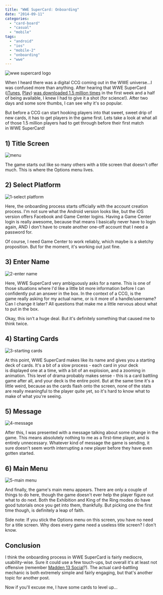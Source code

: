 ```yaml
---
title: "WWE SuperCard: Onboarding"
date: "2014-09-11"
categories: 
  - "card-board"
  - "casual"
  - "mobile"
tags: 
  - "android"
  - "ios"
  - "mobile-2"
  - "onboarding"
  - "wwe"
---
```


![wwe supercard logo](images/wwe-supercard-logo-300x163.png)

When I heard there was a digital CCG coming out in the WWE universe...I was confused more than anything. After hearing that WWE SuperCard ([iTunes](https://itunes.apple.com/us/app/wwe-supercard/id775402833?mt=8), [Play](https://play.google.com/store/apps/details?id=com.catdaddy.cat22&hl=en)) [was downloaded 1.5 million times](http://www.joystiq.com/2014/08/25/wwe-supercard-superkicks-1-5-million-downloads/) in the first week and a half of being available, I knew I had to give it a shot (for science!). After two days and some sore thumbs, I can see why it's so popular.

But before a CCG can start hooking players into that sweet, sweet drip of new cards, it has to get players in the game first. Lets take a look at what all of those 1.5 million players had to get through before their first match in WWE SuperCard!

## 1) Title Screen
![menu](images/menu-225x300.png)

The game starts out like so many others with a title screen that doesn't offer much. This is where the Options menu lives.

## 2) Select Platform
![1-select platform](images/1-select-platform-225x300.png)

Here, the onboarding process starts officially with the account creation process. I'm not sure what the Android version looks like, but the iOS version offers Facebook and Game Center logins. Having a Game Center login is really awesome, because that means I basically never have to login again, AND I don't have to create another one-off account that I need a password for.

Of course, I need Game Center to work reliably, which maybe is a sketchy proposition. But for the moment, it's working out just fine.

## 3) Enter Name
![2-enter name](images/2-enter-name-225x300.jpg)

Here, WWE SuperCard very ambiguously asks for a name. This is one of those situations where I'd like a little bit more information before I can confidently put an answer in the box. In the context of a CCG, is the game really asking for my actual name, or is it more of a handle/username? Can I change it later? All questions that make me a little nervous about what to put in the box.

Okay, this isn't a huge deal. But it's definitely something that caused me to think twice.

## 4) Starting Cards
![3-starting cards](images/3-starting-cards-225x300.jpg)

At this point, WWE SuperCard makes like its name and gives you a starting deck of cards. It's a bit of a slow process - each card in your deck is displayed one at a time, with a bit of an explosion, and a zooming in animation. This level of drama probably makes sense - this is a card battling game after all, and your deck is the entire point. But at the same time it's a little weird, because as the cards flash onto the screen, none of the stats are really meaningful to the player quite yet, so it's hard to know what to make of what you're seeing.

## 5) Message
![4-message](images/4-message-225x300.jpg)

After this, I was presented with a message talking about some change in the game. This means absolutely nothing to me as a first-time player, and is entirely unnecessary. Whatever kind of message the game is sending, it sure doesn't seem worth interrupting a new player before they have even gotten started.

## 6) Main Menu
![5-main menu](images/5-main-menu-225x300.jpg)

And finally, the game's main menu appears. There are only a couple of things to do here, though the game doesn't ever help the player figure out what to do next. Both the Exhibition and King of the Ring modes do have good tutorials once you get into them, thankfully. But picking one the first time though, is definitely a leap of faith.

Side note: If you stick the Options menu on this screen, you have no need for a title screen. Why does every game need a useless title screen? I don't know.

## Conclusion

I think the onboarding process in WWE SuperCard is fairly mediocre, usability-wise. Sure it could use a few touch-ups, but overall it's at least not offensive (remember [Madden 13 Social](http://thatgamesux.com/madden-nfl-13-social-a-terrible-first-impression/)?). The actual card-battling mechanic is both extremely simple and fairly engaging, but that's another topic for another post.

Now if you'll excuse me, I have some cards to level up...
